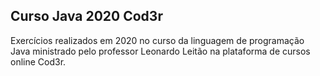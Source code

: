 ## Curso Java 2020 Cod3r

Exercícios realizados em 2020 no curso da linguagem de programação Java ministrado pelo professor Leonardo Leitão na plataforma de cursos online Cod3r.